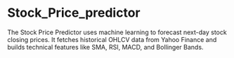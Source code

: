 # Stock_Price_predictor
The Stock Price Predictor uses machine learning to forecast next-day stock closing prices. It fetches historical OHLCV data from Yahoo Finance and builds technical features like SMA, RSI, MACD, and Bollinger Bands.
